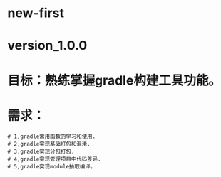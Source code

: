 # new-first
# version_1.0.0
# 目标：熟练掌握gradle构建工具功能。
# 需求：
    # 1,gradle常用函数的学习和使用.
    # 2,gradle实现基础打包和混淆.
    # 3,gradle实现分包打包.
    # 4,gradle实现管理项目中代码差异.
    # 5,gradle实现module抽取编译。
